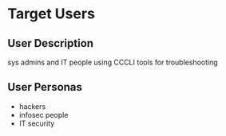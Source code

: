 # Target Users

## User Description
sys admins and IT people using  CCCLI tools for troubleshooting

## User Personas
- hackers
- infosec people
- IT security